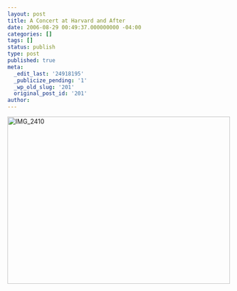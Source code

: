 ```yaml
---
layout: post
title: A Concert at Harvard and After
date: 2006-08-29 00:49:37.000000000 -04:00
categories: []
tags: []
status: publish
type: post
published: true
meta:
  _edit_last: '24918195'
  _publicize_pending: '1'
  _wp_old_slug: '201'
  original_post_id: '201'
author: 
---
```

<a href="http://www.flickr.com/photos/matthewsim/sets/72157594245017858/" title="IMG_2410 by Matthew Simoneau, on Flickr"><img src="http://farm1.staticflickr.com/66/220611907_8a1e0d5b61.jpg" width="500" height="375" alt="IMG_2410" /></a>
